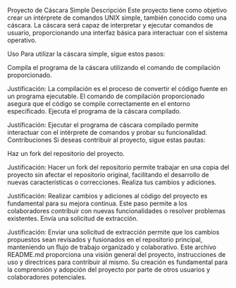 Proyecto de Cáscara Simple
Descripción
Este proyecto tiene como objetivo crear un intérprete de comandos UNIX simple, también conocido como una cáscara. La cáscara será capaz de interpretar y ejecutar comandos de usuario, proporcionando una interfaz básica para interactuar con el sistema operativo.

Uso
Para utilizar la cáscara simple, sigue estos pasos:

Compila el programa de la cáscara utilizando el comando de compilación proporcionado.

Justificación: La compilación es el proceso de convertir el código fuente en un programa ejecutable. El comando de compilación proporcionado asegura que el código se compile correctamente en el entorno especificado.
Ejecuta el programa de la cáscara compilado.

Justificación: Ejecutar el programa de cáscara compilado permite interactuar con el intérprete de comandos y probar su funcionalidad.
Contribuciones
Si deseas contribuir al proyecto, sigue estas pautas:

Haz un fork del repositorio del proyecto.

Justificación: Hacer un fork del repositorio permite trabajar en una copia del proyecto sin afectar el repositorio original, facilitando el desarrollo de nuevas características o correcciones.
Realiza tus cambios y adiciones.

Justificación: Realizar cambios y adiciones al código del proyecto es fundamental para su mejora continua. Este paso permite a los colaboradores contribuir con nuevas funcionalidades o resolver problemas existentes.
Envía una solicitud de extracción.

Justificación: Enviar una solicitud de extracción permite que los cambios propuestos sean revisados y fusionados en el repositorio principal, manteniendo un flujo de trabajo organizado y colaborativo.
Este archivo README.md proporciona una visión general del proyecto, instrucciones de uso y directrices para contribuir al mismo. Su creación es fundamental para la comprensión y adopción del proyecto por parte de otros usuarios y colaboradores potenciales.
